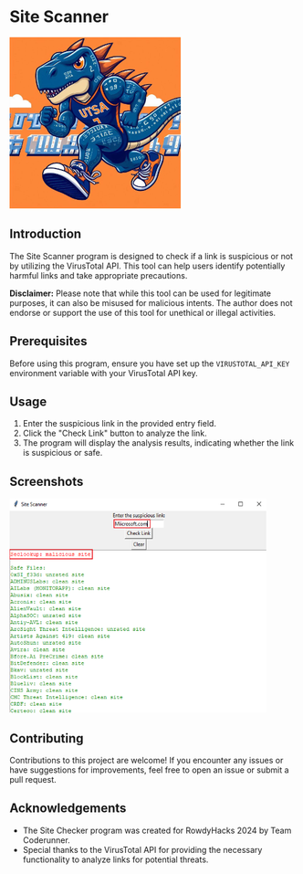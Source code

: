 # Site Scanner

<img src="logo.jpg" width="300" height="300" />

## Introduction
The Site Scanner program is designed to check if a link is suspicious or not by utilizing the VirusTotal API. This tool can help users identify potentially harmful links and take appropriate precautions.

**Disclaimer:** Please note that while this tool can be used for legitimate purposes, it can also be misused for malicious intents. The author does not endorse or support the use of this tool for unethical or illegal activities.

## Prerequisites
Before using this program, ensure you have set up the `VIRUSTOTAL_API_KEY` environment variable with your VirusTotal API key.

## Usage
1. Enter the suspicious link in the provided entry field.
2. Click the "Check Link" button to analyze the link.
3. The program will display the analysis results, indicating whether the link is suspicious or safe.

## Screenshots
<img src="SiteScanner.png" width="450" height="375" />

## Contributing
Contributions to this project are welcome! If you encounter any issues or have suggestions for improvements, feel free to open an issue or submit a pull request.

## Acknowledgements
- The Site Checker program was created for RowdyHacks 2024 by Team Coderunner.
- Special thanks to the VirusTotal API for providing the necessary functionality to analyze links for potential threats.
